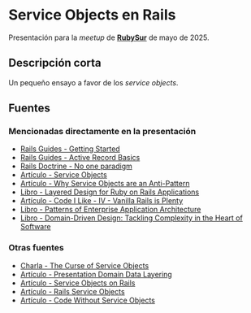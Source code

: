 # Service Objects en Rails

Presentación para la _meetup_ de [**RubySur**](https://ruby.com.ar/) de mayo de 2025.

## Descripción corta

Un pequeño ensayo a favor de los _service objects_.

## Fuentes

### Mencionadas directamente en la presentación

- [Rails Guides - Getting Started](https://guides.rubyonrails.org/getting_started.html#model-view-controller-basics)
- [Rails Guides - Active Record Basics](https://guides.rubyonrails.org/active_record_basics.html#the-active-record-pattern)
- [Rails Doctrine - No one paradigm](https://rubyonrails.org/doctrine#no-one-paradigm)
- [Artículo - Service Objects](https://avdi.codes/service-objects/)
- [Artículo - Why Service Objects are an Anti-Pattern](https://www.fullstackruby.dev/object-orientation/rails/2018/03/06/why-service-objects-are-an-anti-pattern/)
- [Libro - Layered Design for Ruby on Rails Applications](https://www.packtpub.com/en-us/product/layered-design-for-ruby-on-rails-applications-9781801813785)
- [Artículo - Code I Like - IV - Vanilla Rails is Plenty](https://world.hey.com/jorge/code-i-like-iv-vanilla-rails-is-plenty-71d0465c)
- [Libro - Patterns of Enterprise Application Architecture](https://martinfowler.com/books/eaa.html)
- [Libro - Domain-Driven Design: Tackling Complexity in the Heart of Software](https://www.amazon.com/Domain-Driven-Design-Tackling-Complexity-Software/dp/0321125215)

### Otras fuentes

- [Charla - The Curse of Service Objects](https://www.rubyevents.org/talks/the-curse-of-service-objects)
- [Artículo - Presentation Domain Data Layering](https://martinfowler.com/bliki/PresentationDomainDataLayering.html)
- [Artículo - Service Objects on Rails](https://medium.com/@thilorusche/service-objects-for-rails-9c5973dc8bc2)
- [Artículo - Rails Service Objects](https://jardo.dev/rails-service-objects)
- [Artículo - Code Without Service Objects](https://www.codewithjason.com/code-without-service-objects)
